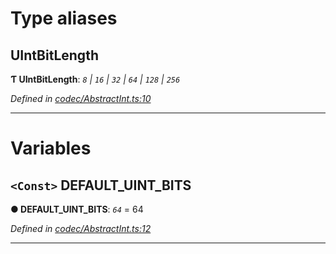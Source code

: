 

# Type aliases

<a id="uintbitlength"></a>

##  UIntBitLength

**Ƭ UIntBitLength**: *`8` | `16` | `32` | `64` | `128` | `256`*

*Defined in [codec/AbstractInt.ts:10](https://github.com/polkadot-js/api/blob/3ced943/packages/types/src/codec/AbstractInt.ts#L10)*

___

# Variables

<a id="default_uint_bits"></a>

## `<Const>` DEFAULT_UINT_BITS

**● DEFAULT_UINT_BITS**: *`64`* = 64

*Defined in [codec/AbstractInt.ts:12](https://github.com/polkadot-js/api/blob/3ced943/packages/types/src/codec/AbstractInt.ts#L12)*

___

